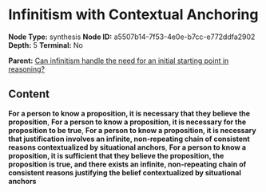 # Infinitism with Contextual Anchoring

**Node Type:** synthesis
**Node ID:** a5507b14-7f53-4e0e-b7cc-e772ddfa2902
**Depth:** 5
**Terminal:** No

**Parent:** [Can infinitism handle the need for an initial starting point in reasoning?](can-infinitism-handle-the-need-for-an-initial-starting-point-in-reasoning-antithesis-df197756-3dfb-4ec2-8c06-871e831c109a.md)

## Content

**For a person to know a proposition, it is necessary that they believe the proposition**, **For a person to know a proposition, it is necessary for the proposition to be true**, **For a person to know a proposition, it is necessary that justification involves an infinite, non-repeating chain of consistent reasons contextualized by situational anchors**, **For a person to know a proposition, it is sufficient that they believe the proposition, the proposition is true, and there exists an infinite, non-repeating chain of consistent reasons justifying the belief contextualized by situational anchors**

